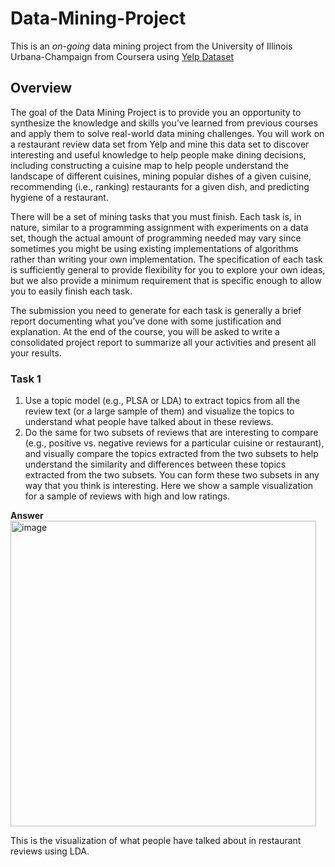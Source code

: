 # Data-Mining-Project
This is an *on-going* data mining project from the University of Illinois Urbana-Champaign from Coursera using [Yelp Dataset]()

## Overview
The goal of the Data Mining Project is to provide you an opportunity to synthesize the knowledge and skills you’ve learned from previous courses and apply them to solve real-world data mining challenges. You will work on a restaurant review data set from Yelp and mine this data set to discover interesting and useful knowledge to help people make dining decisions, including constructing a cuisine map to help people understand the landscape of different cuisines, mining popular dishes of a given cuisine, recommending (i.e., ranking) restaurants for a given dish, and predicting hygiene of a restaurant.

There will be a set of mining tasks that you must finish. Each task is, in nature, similar to a programming assignment with experiments on a data set, though the actual amount of programming needed may vary since sometimes you might be using existing implementations of algorithms rather than writing your own implementation. The specification of each task is sufficiently general to provide flexibility for you to explore your own ideas, but we also provide a minimum requirement that is specific enough to allow you to easily finish each task.

The submission you need to generate for each task is generally a brief report documenting what you’ve done with some justification and explanation. At the end of the course, you will be asked to write a consolidated project report to summarize all your activities and present all your results. 


### Task 1 
1. Use a topic model (e.g., PLSA or LDA) to extract topics from all the review text (or a large sample of them) and visualize the topics to understand what people have talked about in these reviews.  
2. Do the same for two subsets of reviews that are interesting to compare (e.g., positive vs. negative reviews for a particular cuisine or restaurant), and visually compare the topics extracted from the two subsets to help understand the similarity and differences between these topics extracted from the two subsets. You can form these two subsets in any way that you think is interesting. Here we show a sample visualization for a sample of reviews with high and low ratings.


**Answer**  
<img width="489" alt="image" src="https://github.com/user-attachments/assets/88c113f0-11d3-4bb7-9415-936ccb061088">  

This is the visualization of what people have talked about in restaurant reviews using LDA.

